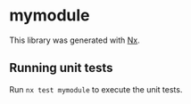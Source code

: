 # mymodule

This library was generated with [Nx](https://nx.dev).

## Running unit tests

Run `nx test mymodule` to execute the unit tests.
